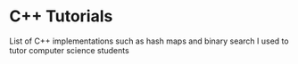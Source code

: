 # C++ Tutorials

List of C++ implementations such as hash maps and binary search I used to tutor computer science students
